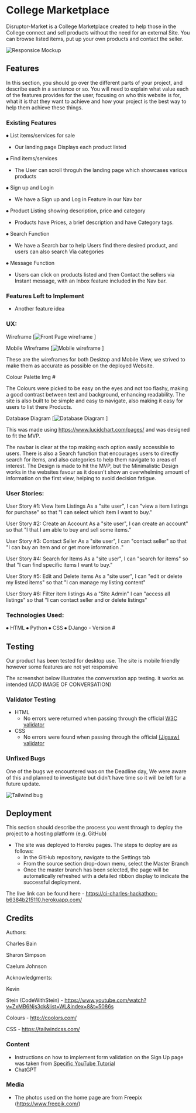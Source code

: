 
# College Marketplace

Disruptor-Market is a College Marketplace created to help those in the College connect and sell products without the need for an external Site.
You can browse listed items, put up your own products and contact the seller.


![Responsice Mockup](https://github.com/lucyrush/readme-template/blob/master/media/love_running_mockup.png)

## Features 

In this section, you should go over the different parts of your project, and describe each in a sentence or so. You will need to explain what value each of the features provides for the user, focusing on who this website is for, what it is that they want to achieve and how your project is the best way to help them achieve these things.

### Existing Features

⦁	List items/services  for sale
 
  - Our landing page Displays each product listed

⦁	Find items/services
  - The User can scroll throguh the landing page which showcases various products

⦁	Sign up and Login
  - We have a Sign up and Log in Feature in our Nav bar


⦁	Product Listing showing description, price and category
  - Products have Prices, a brief description and have Category tags.

⦁	Search Function
 - We have a Search bar to help Users find there desired product, and users can also search Via categories

⦁	Message Function
  - Users can click on products listed and then Contact the sellers via Instant message, with an Inbox feature included in the Nav bar.

### Features Left to Implement

- Another feature idea

### UX:

Wireframe [![Front Page wireframe](https://github.com/CBainCoding/DjangoDisruptors/assets/152522470/c996835d-d4a9-49a9-b301-9463bbe2a798)
]

Mobile Wireframe [![Mobile wireframe](https://github.com/CBainCoding/DjangoDisruptors/assets/152522470/60b7961f-75ea-4454-a3c7-fee524870aee)
]

These are the wireframes for both Desktop and Mobile View, we strived to make them as accurate as possible on the deployed Website.

Colour Palette Img #

The Colours were picked to be easy on the eyes and not too flashy, making a good contrast between text and background, enhancing readability. The site is also built to be simple and easy to navigate, also making it easy for users to list there Products.

Database Diagram [![Database Diagram](https://github.com/CBainCoding/DjangoDisruptors/assets/152522470/0bc23ed8-2178-4c8e-bc71-a0e48c975a06)
]

This was made using https://www.lucidchart.com/pages/ and was designed to fit the MVP.

The navbar is clear at the top making each option easily accessible to users. There is also a Search function that encourages users to directly search for items, and also categories to help them navigate to areas of interest. The Design is made to hit the MVP, but the Minimalistic Design works in the websites favour as it doesn't show an overwhelming amount of information on the first view, helping to avoid decision fatigue.

### User Stories:

User Story #1:
View Item Listings 
As a "site user", I can "view a item listings for purchase" so that "I can select which item I want to buy."

User Story #2:
Create an Account
As a "site user", I can create an account" so that "I that I am able to buy and sell some items."

User Story #3:
Contact Seller
As a "site user", I can "contact seller" so that "I can buy an item and or get more information ."

User Story #4:
Search for Items
As a "site user", I can "search for items" so that "I can find specific items I want to buy."

User Story #5:
Edit and Delete items
As a "site user", I can "edit or delete my listed items" so that "I can manage my listing content"

User Story #6:
Filter item listings
As a "Site Admin" I can "access all listings" so that "I can contact seller and or delete listings"

### Technologies Used:


⦁	HTML
⦁	Python
⦁	CSS 
⦁	DJango - Version #

## Testing 

Our product has been tested for desktop use. The site is mobile friendly however some features are not yet responsive 

The screenshot below illustrates the conversation app testing. it works as intended
(ADD IMAGE OF CONVERSATION)



### Validator Testing 

- HTML
  - No errors were returned when passing through the official [W3C validator](https://validator.w3.org/nu/?doc=https%3A%2F%2Fcode-institute-org.github.io%2Flove-running-2.0%2Findex.html)
- CSS
  - No errors were found when passing through the official [(Jigsaw) validator](https://jigsaw.w3.org/css-validator/validator?uri=https%3A%2F%2Fvalidator.w3.org%2Fnu%2F%3Fdoc%3Dhttps%253A%252F%252Fcode-institute-org.github.io%252Flove-running-2.0%252Findex.html&profile=css3svg&usermedium=all&warning=1&vextwarning=&lang=en#css)

### Unfixed Bugs

One of the bugs we encountered was on the Deadline day, We were aware of this and planned to investigate but didn't have time so it will be left for a future update.

![Tailwind bug](https://github.com/CBainCoding/DjangoDisruptors/assets/152522470/8e3fb3b3-2e59-4ace-be37-1d64f2e818c7)



## Deployment

This section should describe the process you went through to deploy the project to a hosting platform (e.g. GitHub) 

- The site was deployed to Heroku pages. The steps to deploy are as follows: 
  - In the GitHub repository, navigate to the Settings tab 
  - From the source section drop-down menu, select the Master Branch
  - Once the master branch has been selected, the page will be automatically refreshed with a detailed ribbon display to indicate the successful deployment. 

The live link can be found here - https://ci-charles-hackathon-b6384b215110.herokuapp.com/


## Credits 

Authors:

Charles Bain

Sharon Simpson

Caelum Johnson

Acknowledgments:

Kevin

Stein (CodeWithStein) - https://www.youtube.com/watch?v=ZxMB6Njs3ck&list=WL&index=8&t=5086s

Colours - http://coolors.com/

CSS - https://tailwindcss.com/

### Content 

- Instructions on how to implement form validation on the Sign Up page was taken from [Specific YouTube Tutorial](https://www.youtube.com/)
- ChatGPT
  
### Media

- The photos used on the home page are from Freepix  
  (https://www.freepik.com/)


